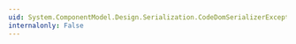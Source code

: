 ```yaml
---
uid: System.ComponentModel.Design.Serialization.CodeDomSerializerException.LinePragma
internalonly: False
---
```

